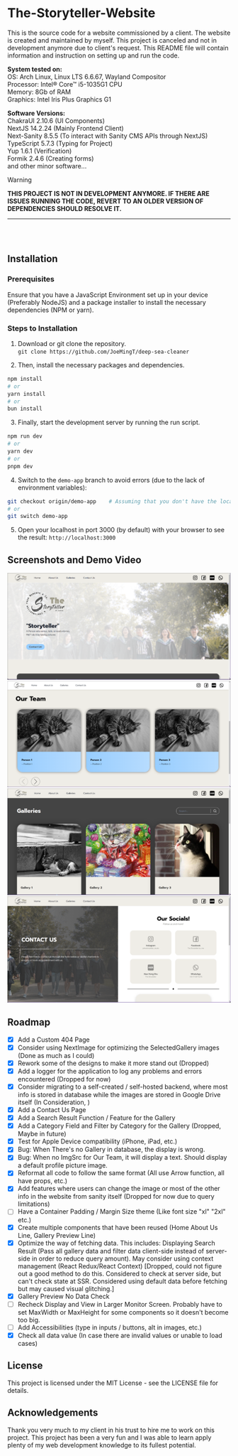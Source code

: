# The-Storyteller-Website

This is the source code for a website commissioned by a client. The website is created and maintained by myself. This project is canceled and not in development anymore due to client's request. This README file will contain information and instruction on setting up and run the code.

**System tested on:** <br/>
OS: Arch Linux, Linux LTS 6.6.67, Wayland Compositor <br/>
Processor: Intel® Core™ i5-1035G1 CPU <br/>
Memory: 8Gb of RAM <br/>
Graphics: Intel Iris Plus Graphics G1 <br/>

**Software Versions:** <br/>
ChakraUI 2.10.6 (UI Components) <br/>
NextJS 14.2.24 (Mainly Frontend Client) <br/>
Next-Sanity 8.5.5 (To interact with Sanity CMS APIs through NextJS) <br/>
TypeScript 5.7.3 (Typing for Project) <br/>
Yup 1.6.1 (Verification) <br/>
Formik 2.4.6 (Creating forms) <br/>
and other minor software... <br/>

> [!warning]
> <b>THIS PROJECT IS NOT IN DEVELOPMENT ANYMORE. IF THERE ARE ISSUES RUNNING THE CODE, REVERT TO AN OLDER VERSION OF DEPENDENCIES SHOULD RESOLVE IT.</b>

---

<br />
<br />

## Installation

### Prerequisites

Ensure that you have a JavaScript Environment set up in your device (Preferably NodeJS) and a package installer to install the necessary dependencies (NPM or yarn).

### Steps to Installation

1. Download or git clone the repository. <br/>
`git clone https://github.com/JoeMingT/deep-sea-cleaner`

2. Then, install the necessary packages and dependencies. <br/>
```bash
npm install
# or
yarn install
# or
bun install
```

3. Finally, start the development server by running the run script. <br/>
```bash
npm run dev
# or
yarn dev
# or
pnpm dev
```

4. Switch to the `demo-app` branch to avoid errors (due to the lack of environment variables):
```bash
git checkout origin/demo-app    # Assuming that you don't have the local branch ready
# or
git switch demo-app
```

5. Open your localhost in port 3000 (by default) with your browser to see the result:
`http://localhost:3000`

## Screenshots and Demo Video

![Home Page Screenshot](./samples/Home.png)
![About Page Screenshot](./samples/About.png)
![Gallery Page Screenshot](./samples/Gallery.png)
![Contact Us Page Screenshot](./samples/Contact_Us.png)


## Roadmap

- [x] Add a Custom 404 Page
- [x] Consider using NextImage for optimizing the SelectedGallery images (Done as much as I could)
- [x] Rework some of the designs to make it more stand out (Dropped)
- [x] Add a logger for the application to log any problems and errors encountered (Dropped for now)
- [x] Consider migrating to a self-created / self-hosted backend, where most info is stored in database while the images are stored in Google Drive itself (In Consideration, )
- [x] Add a Contact Us Page
- [x] Add a Search Result Function / Feature for the Gallery
- [x] Add a Category Field and Filter by Category for the Gallery (Dropped, Maybe in future)
- [x] Test for Apple Device compatibility (iPhone, iPad, etc.)
- [x] Bug: When There's no Gallery in database, the display is wrong.
- [x] Bug: When no ImgSrc for Our Team, it will display a text. Should display a default profile picture image.
- [x] Reformat all code to follow the same format (All use Arrow function, all have props, etc.)
- [x] Add features where users can change the image or most of the other info in the website from sanity itself (Dropped for now due to query limitations)
- [ ] Have a Container Padding / Margin Size theme (Like font size "xl" "2xl" etc.)
- [x] Create multiple components that have been reused (Home About Us Line, Gallery Preview Line)
- [x] Optimize the way of fetching data. This includes: Displaying Search Result (Pass all gallery data and filter data client-side instead of server-side in order to reduce query amount). May consider using context management (React Redux/React Context) [Dropped, could not figure out a good method to do this. Considered to check at server side, but can't check state at SSR. Considered using default data before fetching but may caused visual glitching.]
- [x] Gallery Preview No Data Check
- [ ] Recheck Display and View in Larger Monitor Screen. Probably have to set MaxWidth or MaxHeight for some components so it doesn't become too big.
- [ ] Add Accessibilities (type in inputs / buttons, alt in images, etc.) 
- [x] Check all data value (In case there are invalid values or unable to load cases)

## License

This project is licensed under the MIT License - see the LICENSE file for details.

## Acknowledgements

Thank you very much to my client in his trust to hire me to work on this project. This project has been a very fun and I was able to learn apply plenty of my web development knowledge to its fullest potential.


